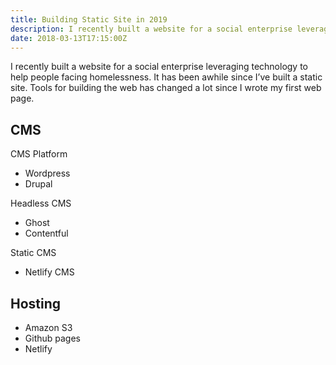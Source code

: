 ```yaml
---
title: Building Static Site in 2019
description: I recently built a website for a social enterprise leveraging technology to help people facing homelessness.
date: 2018-03-13T17:15:00Z
---
```


I recently built a website for a social enterprise leveraging technology to help people facing homelessness. It has been awhile since I’ve built a static site. Tools for building the web has changed a lot since I wrote my first web page.

## CMS

CMS Platform

- Wordpress
- Drupal

Headless CMS

- Ghost
- Contentful

Static CMS

- Netlify CMS

## Hosting

- Amazon S3
- Github pages
- Netlify
